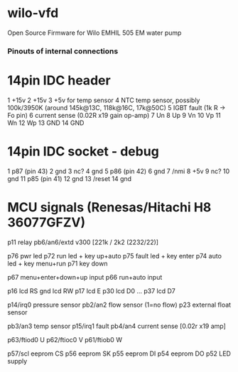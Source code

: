 # wilo-vfd
Open Source Firmware for Wilo EMHIL 505 EM water pump

### Pinouts of internal connections ###

14pin IDC header
================
1 +15v
2 +15v
3 +5v for temp sensor
4 NTC temp sensor, possibly 100k/3950K (around 145k@13C, 118k@16C, 17k@50C)
5 IGBT fault (1k R -> Fo pin)
6 current sense (0.02R x19 gain op-amp)
7 Un
8 Up
9 Vn
10 Vp
11 Wn
12 Wp
13 GND
14 GND

14pin IDC socket - debug
========================
1 p87 (pin 43)
2 gnd
3 nc?
4 gnd
5 p86 (pin 42)
6 gnd
7 /nmi
8 +5v
9 nc?
10 gnd
11 p85 (pin 41)
12 gnd
13 /reset
14 gnd

MCU signals (Renesas/Hitachi H8 36077GFZV)
==========================================
p11 relay
pb6/an6/extd v300 [221k / 2k2 (2232/22)]

p76 pwr led
p72 run led + key up+auto
p75 fault led + key enter
p74 auto led + key menu+run
p71 key down

p67 menu+enter+down+up input
p66 run+auto input

p16 lcd RS
gnd lcd RW
p17 lcd E
p30 lcd D0
...
p37 lcd D7

p14/irq0 pressure sensor
pb2/an2 flow sensor (1=no flow)
p23 external float sensor

pb3/an3 temp sensor
p15/irq1 fault
pb4/an4 current sense [0.02r x19 amp]

p63/ftiod0 U
p62/ftioc0 V
p61/ftiob0 W

p57/scl eeprom CS
p56 eeprom SK
p55 eeprom DI
p54 eeprom DO
p52 LED supply
